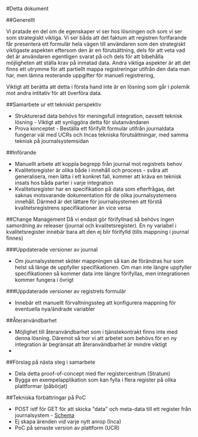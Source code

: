 
#Detta dokument

##Generellt

Vi pratade en del om de egenskaper vi ser hos lösningen och som vi ser som strategiskt viktiga. Vi ser båda att det faktum att registren fortfarande får presentera ett formulär hela vägen till användaren som den strategiskt viktigaste aspekten eftersom den är en förutsättning, dels för att veta vad det är användaren egentligen svarat på och dels för att bibehålla möjligheten att ställa krav på inmatad data. Andra viktiga aspekter är att det finns ett utrymme för att partiellt mappa registreringar utifrån den data man har, men lämna resterande uppgifter för manuell registrering, 

Viktigt att berätta att detta i första hand inte är en lösning som går i polemik mot andra intitativ för att överföra data.

##Samarbete ur ett tekniskt perspektiv

* Strukturerad data behövs för meningsfull integration, oavsett teknisk lösning - Viktigt att synliggöra detta för slutanvändaren 
* Prova konceptet - Beställa ett förifyllt formulär utifrån journaldata fungerar väl med UCRs och Incas tekniska förutsättningar, med samma teknisk på journalsystemsidan
 


##Införande
* Manuellt arbete att koppla begrepp från journal mot registrets behov 
* Kvalitetsregister är olika både i innehåll och process - svåra att generalisera, men lätta i ett konkret fall, kommer att kräva en teknisk insats hos båda parter i varje integration 
* Kvalitetsregister har en specifikation på data som efterfrågas, det saknas motsvarande dokumentation för de olika journalsystemens innehåll. Därmed är det lättare för journalsystemen att förstå kvalitetsregistrens specifikationer än vice versa

##Change Management
Då vi endast gör förifyllnad så behövs ingen samordning av releaser (journal och kvalitetsregister). En ny variabel i kvalitetsregister innebär bara att den ej blir förifylld (tills mappning i journal finnes)

###Uppdaterade versioner av journal
* Om journalsystemet sköter mappningen så kan de förändras hur som helst så länge de uppfyller specifikationen. Om man inte längre uppfyller specifikationen så kommer data inte längre förifyllas, men integrationen kommer fungera i övrigt

###Uppdaterade versioner av registrets formulär
* Innebär ett manuellt förvaltningssteg att konfigurera mappning för eventuella nya/ändrade variabler 

##Återanvändbarhet
* Möjlighet till återanvändbarhet som i tjänstekontrakt finns inte med denna lösning. Däremot så tror vi att arbetet som behövs för en ny integration är begränsat att återanvändbarhet är mindre viktigt
* 

##Förslag på nästa steg i samarbete
* Dela detta proof-of-concept med fler registercentrum (Stratum)
* Bygga en exempelapplikation som kan fylla i flera register på olika plattformar (påbörjat)

##Tekniska förbättringar på PoC
* POST istf för GET för att skicka "data" och meta-data till ett register från journalsystem  - [Schema](schema/registration-schema.json)
* Ej skapa ärenden vid varje nytt anrop (Inca)
* PoC på senaste version av plattform (UCR) 
  